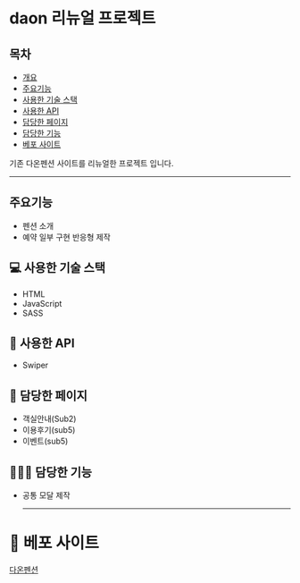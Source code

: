 # daon 리뉴얼 프로젝트


## 목차
- [개요](#개요)
- [주요기능](#주요기능)
- [사용한 기술 스택](#-사용한-기술-스택)
- [사용한 API](#-사용한-api)
- [담당한 페이지](#-담당한-페이지)
- [담당한 기능](#-담당한-기능)
- [베포 사이트](#-베포-사이트)


기존 다온펜션 사이트를 리뉴얼한 프로젝트 입니다.

---

## 주요기능 

* 펜션 소개 
* 예약 일부 구현 반응형 제작


## 💻 사용한 기술 스택

* HTML
* JavaScript
* SASS

## 🔎 사용한 API 

* Swiper

## 📖 담당한 페이지


* 객실안내(Sub2)
* 이용후기(sub5)
* 이벤트(sub5)

## 👨🏻‍💻 담당한 기능

* 공통 모달 제작



  -------
# 🚀 베포 사이트
[다온펜션](https://qodql.github.io/daon/index.html)
